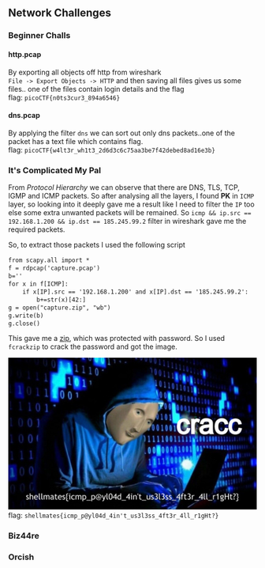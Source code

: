 ## Network Challenges  

### Beginner Challs  

#### http.pcap  

By exporting all objects off http from wireshark  
`File -> Export Objects -> HTTP` and then saving all files gives us some files.. one of the files contain login details and the flag  
flag: `picoCTF{n0ts3cur3_894a6546}`

#### dns.pcap  

By applying the filter `dns` we can sort out only dns packets..one of the packet has a text file which contains flag.  
flag: `picoCTF{w4lt3r_wh1t3_2d6d3c6c75aa3be7f42debed8ad16e3b}`  

### It's Complicated My Pal  

From *Protocol Hierarchy* we can observe that there are DNS, TLS, TCP, IGMP and ICMP packets. So after analysing all the layers, I found **PK** in `ICMP` layer, so looking into it deeply gave me a result like I need to filter the `IP` too else some extra unwanted packets will be remained. So `icmp && ip.src == 192.168.1.200 && ip.dst == 185.245.99.2` filter in wireshark gave me the required packets.

So, to extract those packets I used the following script  
```
from scapy.all import *
f = rdpcap('capture.pcap')
b=''
for x in f[ICMP]:
	if x[IP].src == '192.168.1.200' and x[IP].dst == '185.245.99.2':
		b+=str(x)[42:]
g = open("capture.zip", "wb")
g.write(b)
g.close()
```
This gave me a [zip](https://github.com/rith-vik-7/Forensics/blob/main/Images/capture.zip), which was protected with password. So I used `fcrackzip` to crack the password and got the image.  

![flag](https://github.com/rith-vik-7/Forensics/blob/main/Images/flag.jpg)  
flag: `shellmates{icmp_p@yl04d_4in't_us3l3ss_4ft3r_4ll_r1gHt?}`

### Biz44re  

### Orcish  

